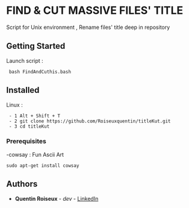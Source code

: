 # FIND & CUT MASSIVE FILES' TITLE

Script for Unix environment , 
Rename files' title deep in repository

## Getting Started

Launch script :
```
 bash FindAndCuthis.bash
```
## Installed

Linux : 
```
 - 1 Alt + Shift + T
 - 2 git clone https://github.com/Roiseuxquentin/titleKut.git
 - 3 cd titleKut
```
### Prerequisites

-cowsay : Fun Ascii Art
```
sudo apt-get install cowsay
```
## Authors

* **Quentin Roiseux** - *dev* - [LinkedIn](https://www.linkedin.com/in/roiseuxquentin/)
